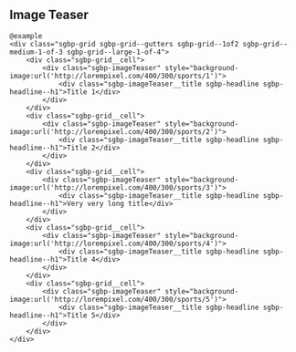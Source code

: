 ## Image Teaser

    @example
    <div class="sgbp-grid sgbp-grid--gutters sgbp-grid--1of2 sgbp-grid--medium-1-of-3 sgbp-grid--large-1-of-4">
        <div class="sgbp-grid__cell">
            <div class="sgbp-imageTeaser" style="background-image:url('http://lorempixel.com/400/300/sports/1')">
                <div class="sgbp-imageTeaser__title sgbp-headline sgbp-headline--h1">Title 1</div>
            </div>
        </div>
        <div class="sgbp-grid__cell">
            <div class="sgbp-imageTeaser" style="background-image:url('http://lorempixel.com/400/300/sports/2')">
                <div class="sgbp-imageTeaser__title sgbp-headline sgbp-headline--h1">Title 2</div>
            </div>
        </div>
        <div class="sgbp-grid__cell">
            <div class="sgbp-imageTeaser" style="background-image:url('http://lorempixel.com/400/300/sports/3')">
                <div class="sgbp-imageTeaser__title sgbp-headline sgbp-headline--h1">Very very long title</div>
            </div>
        </div>
        <div class="sgbp-grid__cell">
            <div class="sgbp-imageTeaser" style="background-image:url('http://lorempixel.com/400/300/sports/4')">
                <div class="sgbp-imageTeaser__title sgbp-headline sgbp-headline--h1">Title 4</div>
            </div>
        </div>
        <div class="sgbp-grid__cell">
            <div class="sgbp-imageTeaser" style="background-image:url('http://lorempixel.com/400/300/sports/5')">
                <div class="sgbp-imageTeaser__title sgbp-headline sgbp-headline--h1">Title 5</div>
            </div>
        </div>
    </div>

